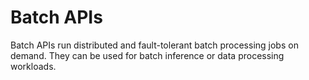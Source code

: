# Batch APIs

Batch APIs run distributed and fault-tolerant batch processing jobs on demand. They can be used for batch inference or data processing workloads.
